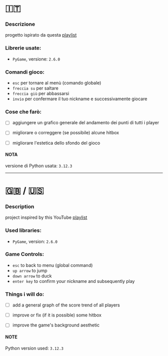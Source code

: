 # :it:

### Descrizione 
progetto ispirato da questa [playlist](https://youtube.com/playlist?list=PL30AETbxgR-fAbwiuU1vDl3owNUPUuVrz&si=oBY6kvBnuyjC4_pX)
### Librerie usate:
  - `PyGame`, versione: `2.6.0`
 
### Comandi gioco:
   - `esc` per tornare al menù (comando globale)
   - `freccia su` per saltare
   - `freccia giù` per abbassarsi
   - `invio` per confermare il tuo nickname e successivamente giocare

### Cose che farò:
  - [ ] aggiungere un grafico generale del andamento dei punti di tutti i player 
  - [ ] migliorare o correggere (se possibile) alcune hitbox 
  - [ ] migliorare l'estetica dello sfondo del gioco 


#### NOTA
versione di Python usata: `3.12.3`

---
  
# :uk: / :us:

### Description 
project inspired by this YouTube [playlist](https://youtube.com/playlist?list=PL30AETbxgR-fAbwiuU1vDl3owNUPUuVrz&si=oBY6kvBnuyjC4_pX)

### Used libraries:
  - `PyGame`, version: `2.6.0` 

### Game Controls:
   - `esc` to back to menu (global command)
   - `up arrow` to jump
   - `down arrow` to duck
   - `enter key` to confirm your nickname and subsequently play

### Things i will do:
  - [ ] add a general graph of the score trend of all players
  - [ ] improve or fix (if it is possible) some hitbox
  - [ ] improve the game's background aesthetic 


#### NOTE 
Python version used: `3.12.3`


